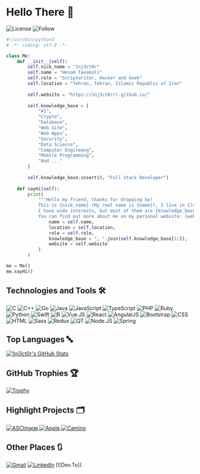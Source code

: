 # Hello There 👋

![License](https://img.shields.io/github/license/1nj3ct0rrr/1nj3ct0rrr.svg)
![Follow](https://img.shields.io/github/followers/1nj3ct0rrr.svg?style=social&label=Follow&maxAge=2592000)


```python
#!/usr/bin/python3
# -*- coding: utf-8 -*-

class Me:
    def __init__(self):
        self.nick_name = "1nj3ct0r"
        self.name = "Hesam Tavakoli"
        self.role = "Scriptwriter, Hacker and Geek"
        self.location = "Tehran, Tehran, Islamic Republic of Iran"
        
        self.website = "https://1nj3ct0rrr.github.io/"
        
        self.knowledge_base = [
            "AI",
            "Crypto",
            "Database",
            "Web Site",
            "Web Apps",
            "Security",
            "Data Science",
            "Computer Engireeng",
            "Mobile Programming",
            "And ..."
        ]
        
        self.knowledge_base.insert(0, "Full Stack Developer")
        
    def sayHi(self):
        print(
            """Hello my friend, thanks for dropping by!
            This is {nick_name} (My real name is {name}), I live in {location}. I work as a {role}.
            I have wide interests, but most of them are {knowledge_base}.
            You can find out more about me on my personal website: {website}""".format(
                name = self.name,
                location = self.location,
                role = self.role,
                knowledge_base = ", ".join(self.knowledge_base[1:]),
                website = self.website
            )
        )

me = Me()
me.sayHi()
```

## Technologies and Tools 🛠️

![C](https://img.shields.io/badge/Language-C-informational?style=flat&logo=C&logoColor=white&color=6aa6f8)
![C++](https://img.shields.io/badge/Language-C++-informational?style=flat&logo=c%2B%2B&logoColor=white&color=6aa6f8)
![Go](https://img.shields.io/badge/Language-Go-informational?style=flat&logo=go&logoColor=white&color=6aa6f8)
![Java](https://img.shields.io/badge/Language-Java-informational?style=flat&logo=java&logoColor=white&color=6aa6f8)
![JavaScript](https://img.shields.io/badge/Language-JavaScript-informational?style=flat&logo=javascript&logoColor=white&color=6aa6f8)
![TypeScript](https://img.shields.io/badge/Language-TypeScript-informational?style=flat&logo=typescript&logoColor=white&color=6aa6f8)
![PHP](https://img.shields.io/badge/Language-PHP-informational?style=flat&logo=php&logoColor=white&color=6aa6f8)
![Ruby](https://img.shields.io/badge/Language-Ruby-informational?style=flat&logo=ruby&logoColor=white&color=6aa6f8)
![Python](https://img.shields.io/badge/Language-Python-informational?style=flat&logo=python&logoColor=white&color=6aa6f8)
![Swift](https://img.shields.io/badge/Language-Swift-informational?style=flat&logo=swift&logoColor=white&color=6aa6f8)
![R](https://img.shields.io/badge/Language-R-informational?style=flat&logo=r&logoColor=white&color=6aa6f8)
![Vue.JS](https://img.shields.io/badge/FrontEnd-Vue.JS-informational?style=flat&logo=vue.js&logoColor=white&color=6aa6f8)
![React](https://img.shields.io/badge/FrontEnd-React-informational?style=flat&logo=react&logoColor=white&color=6aa6f8)
![AngularJS](https://img.shields.io/badge/FrontEnd-Angular.JS-informational?style=flat&logo=angular&logoColor=white&color=6aa6f8)
![Bootstrap](https://img.shields.io/badge/FrontEnd-Bootstrap-informational?style=flat&logo=bootstrap&logoColor=white&color=6aa6f8)
![CSS](https://img.shields.io/badge/FrontEnd-CSS-informational?style=flat&logo=css3&logoColor=white&color=6aa6f8)
![HTML](https://img.shields.io/badge/FrontEnd-HTML-informational?style=flat&logo=html5&logoColor=white&color=6aa6f8)
![Sass](https://img.shields.io/badge/FrontEnd-Sass-informational?style=flat&logo=sass&logoColor=white&color=6aa6f8)
![Redux](https://img.shields.io/badge/FrontEnd-Redux-informational?style=flat&logo=redux&logoColor=white&color=6aa6f8)
![QT](https://img.shields.io/badge/FrontEnd-QT-informational?style=flat&logo=qt&logoColor=white&color=6aa6f8)
![Node.JS](https://img.shields.io/badge/BackEnd-Node.JS-informational?style=flat&logo=node.js&logoColor=white&color=6aa6f8)
![Spring](https://img.shields.io/badge/BackEnd-Spring-informational?style=flat&logo=spring&logoColor=white&color=6aa6f8)

## Top Languages 🔤

<a href="https://github.com/1nj3ct0rrr">
  <img align="center" src="https://github-readme-stats.vercel.app/api/top-langs/?username=1nj3ct0rrr&hide=c%2B%2B,c,html&title_color=6aa6f8&text_color=8a919a&icon_color=6aa6f8&bg_color=0e1116" alt="1nj3ct0r's GitHub Stats" />
</a>

## GitHub Trophies 🏆

[![Trophy](https://github-profile-trophy.vercel.app/?username=1nj3ct0rrr&theme=nord&column=7)](https://github.com/ryo-ma/github-profile-trophy)

## Highlight Projects 🗂️

<a href="https://github.com/1nj3ct0rrr/ASCImage">
    <img align="center" src="https://github-readme-stats.vercel.app/api/pin/?username=1nj3ct0rrr&repo=ASCImage&show_icons=true&line_height=27&title_color=6aa6f8&text_color=8a919a&icon_color=6aa6f8&bg_color=0e1116" alt="ASCImage" />
</a>

<a href="https://github.com/1nj3ct0rrr/Apple">
    <img align="center" src="https://github-readme-stats.vercel.app/api/pin/?username=1nj3ct0rrr&repo=Apple&show_icons=true&line_height=27&title_color=6aa6f8&text_color=8a919a&icon_color=6aa6f8&bg_color=0e1116" alt="Apple" />
</a>

<a href="https://github.com/1nj3ct0rrr/Camino">
    <img align="center" src="https://github-readme-stats.vercel.app/api/pin/?username=1nj3ct0rrr&repo=Camino&show_icons=true&line_height=27&title_color=6aa6f8&text_color=8a919a&icon_color=6aa6f8&bg_color=0e1116" alt="Camino" />
</a>

## Other Places 🔃

[![Gmail](https://img.shields.io/badge/Gmail-EA4335?style=flat&logo=gmail&logoColor=white)](mailto:mhesam.tavakoli@gmail.com)
[![LinkedIn](https://img.shields.io/badge/LinkedIn-0A66C2?style=flat&logo=linkedin&logoColor=white)](https://linkedin.com/in/1nj3ct0r)
[![Dev.To](
